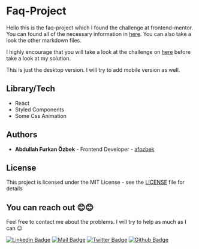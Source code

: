 # Faq-Project

Hello this is the faq-project which I found the challenge at frontend-mentor. You can found all of the necessary information in [here](README-challenge.md). You can also take a look the other markdown files.

I highly encourage that you will take a look at the challenge on [here](https://www.frontendmentor.io/challenges/faq-accordion-card-XlyjD0Oam) before take a look at my solution.

This is just the desktop version. I will try to add mobile version as well.

## Library/Tech

- React
- Styled Components
- Some Css Animation

## Authors

- **Abdullah Furkan Özbek** - Frontend Developer - [afozbek](https://github.com/afozbek)

## License

This project is licensed under the MIT License - see the [LICENSE](LICENSE) file for details

## You can reach out 😊😊

Feel free to contact me about the problems. I will try to help as much as I can 😉

[![Linkedin Badge](https://img.shields.io/badge/linkedin-%230077B5.svg?&style=for-the-badge&logo=linkedin&logoColor=white)](https://www.linkedin.com/in/afozbek/)
[![Mail Badge](https://img.shields.io/badge/email-c14438?style=for-the-badge&logo=Gmail&logoColor=white&link=mailto:furkanozbek1995@gmail.com)](mailto:furkanozbek1995@gmail.com)
[![Twitter Badge](https://img.shields.io/badge/twitter-1DA1F2?style=for-the-badge&logo=twitter&logoColor=white)](https://twitter.com/afozbek_)
[![Github Badge](https://img.shields.io/badge/github-333?style=for-the-badge&logo=github&logoColor=white)](https://github.com/afozbek)
